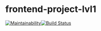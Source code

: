 # frontend-project-lvl1
[![Maintainability](https://api.codeclimate.com/v1/badges/a99a88d28ad37a79dbf6/maintainability)](https://codeclimate.com/github/codeclimate/codeclimate/maintainability)[![Build Status](https://travis-ci.org/PavelDeuce/frontend-project-lvl1.svg?branch=master)](https://travis-ci.org/PavelDeuce/frontend-project-lvl1)
